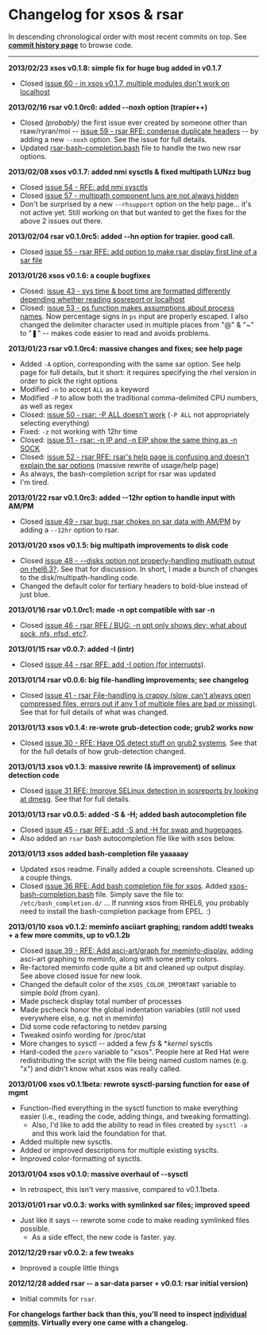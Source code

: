 Changelog for xsos & rsar
===================================================
In descending chronological order with most recent commits on top. See **[commit history page](/ryran/xsos/commits/master)** to browse code.

- - -

**2013/02/23 xsos v0.1.8: simple fix for huge bug added in v0.1.7**

- Closed [issue 60 - in xsos v0.1.7, multiple modules don't work on localhost](https://github.com/ryran/xsos/issues/60)


**2013/02/16 rsar v0.1.0rc6: added --noxh option (trapier++)**

- Closed *(probably)* the first issue ever created by someone other than rsaw/ryran/moi -- [issue 59 - rsar RFE: condense duplicate headers](https://github.com/ryran/xsos/issues/59) -- by adding a new `--noxh` option. See the issue for full details.
- Updated [rsar-bash-completion.bash](https://github.com/ryran/xsos/blob/master/rsar-bash-completion.bash) file to handle the two new rsar options.


**2013/02/08 xsos v0.1.7: added nmi sysctls & fixed multipath LUNzz bug**

- Closed [issue 54 - RFE: add nmi sysctls](https://github.com/ryran/xsos/issues/54)
- Closed [issue 57 - multipath component luns are not always hidden](https://github.com/ryran/xsos/issues/57) 
- Don't be surprised by a new `--rhsupport` option on the help page... it's not active yet. Still working on that but wanted to get the fixes for the above 2 issues out there.

**2013/02/04 rsar v0.1.0rc5: added --hn option for trapier. good call.**

- Closed [issue 55 - rsar RFE: add option to make rsar display first line of a sar file](https://github.com/ryran/xsos/issues/55)


**2013/01/26 xsos v0.1.6: a couple bugfixes**

- Closed: [issue 43 - sys time & boot time are formatted differently depending whether reading sosreport or localhost](https://github.com/ryran/xsos/issues/43)
- Closed: [issue 53 - ps function makes assumptions about process names](https://github.com/ryran/xsos/issues/53). Now percentage signs in `ps` input are properly escaped. I also changed the delimiter character used in multiple places from "@" & "~" to "❚" -- makes code easier to read and avoids problems.


**2013/01/23 rsar v0.1.0rc4: massive changes and fixes; see help page**

- Added `-A` option, corresponding with the same sar option. See help page for full details, but it short: it requires specifying the rhel version in order to pick the right options
- Modified `-n` to accept `ALL` as a keyword
- Modified `-P` to allow both the traditional comma-delimited CPU numbers, as well as regex
- Closed: [issue 50 - rsar: -P ALL doesn't work](https://github.com/ryran/xsos/issues/50) (`-P ALL` not appropriately selecting everything)
- Fixed: `-z` not working with 12hr time
- Closed: [issue 51 - rsar: -n IP and -n EIP show the same thing as -n SOCK](https://github.com/ryran/xsos/issues/51)
- Closed: [issue 52 - rsar RFE: rsar's help page is confusing and doesn't explain the sar options](https://github.com/ryran/xsos/issues/52) (massive rewrite of usage/help page)
- As always, the bash-completion script for rsar was updated
- I'm tired.


**2013/01/22 rsar v0.1.0rc3: added --12hr option to handle input with AM/PM**

- Closed [issue 49 - rsar bug: rsar chokes on sar data with AM/PM](https://github.com/ryran/xsos/issues/49) by adding a `--12hr` option to rsar.


**2013/01/20 xsos v0.1.5: big multipath improvements to disk code**

- Closed [issue 48 - --disks option not properly-handling mutlipath output on rhel6.3?](https://github.com/ryran/xsos/issues/48). See that for discussion. In short, I made a bunch of changes to the disk/multipath-handling code.
- Changed the default color for tertiary headers to bold-blue instead of just blue.


**2013/01/16 rsar v0.1.0rc1: made -n opt compatible with sar -n**

- Closed [issue 46 - rsar RFE / BUG: -n opt only shows dev; what about sock, nfs, nfsd, etc?](https://github.com/ryran/xsos/issues/46).

**2013/01/15 rsar v0.0.7: added -I (intr)**

- Closed [issue 44 - rsar RFE: add -I option (for interrupts)](https://github.com/ryran/xsos/issues/44).


**2013/01/14 rsar v0.0.6: big file-handling improvements; see changelog**

- Closed [issue 41 - rsar File-handling is crappy (slow, can't always open compressed files, errors out if any 1 of multiple files are bad or missing)](https://github.com/ryran/xsos/issues/41). See that for full details of what was changed.


**2013/01/13 xsos v0.1.4: re-wrote grub-detection code; grub2 works now**

- Closed [issue 30 - RFE: Have OS detect stuff on grub2 systems](https://github.com/ryran/xsos/issues/30). See that for the full details of how grub-detection changed.

  
**2013/01/13 xsos v0.1.3: massive rewrite (& improvement) of selinux detection code**

- Closed [issue 31 RFE: Improve SELinux detection in sosreports by looking at dmesg](https://github.com/ryran/xsos/issues/31#issuecomment-12200458). See that for full details.


**2013/01/13 rsar v0.0.5: added -S & -H; added bash autocompletion file**

- Closed [issue 45 - rsar RFE: add -S and -H for swap and hugepages](https://github.com/ryran/xsos/issues/45). 
- Also added an `rsar` bash autocompletion file like with xsos below.


**2013/01/13 xsos added bash-completion file yaaaaay**

- Updated xsos readme. Finally added a couple screenshots. Cleaned up a couple things.
- Closed [issue 36 RFE: Add bash completion file for xsos](https://github.com/ryran/xsos/issues/36). Added [xsos-bash-completion.bash](https://github.com/ryran/xsos/blob/master/xsos-bash-completion.bash) file. Simply save the file to: `/etc/bash_completion.d/` ... If running xsos from RHEL6, you probably need to install the bash-completion package from EPEL. :)


**2013/01/10 xsos v0.1.2: meminfo asciiart graphing; random addtl tweaks + a few more commits, up to v0.1.2b**

- Closed [issue 39 - RFE: Add asci-art/graph for meminfo-display](https://github.com/ryran/xsos/issues/39), adding asci-art graphing to meminfo, along with some pretty colors.
- Re-factored meminfo code quite a bit and cleaned up output display. See above closed issue for new look.
- Changed the default color of the `XSOS_COLOR_IMPORTANT` variable to simple *bold* (from cyan).
- Made pscheck display total number of processes
- Made pscheck honor the global indentation variables (still not used everywhere else, e.g. not in meminfo)
- Did some code refactoring to netdev parsing
- Tweaked osinfo wording for /proc/stat
- More changes to sysctl -- added a few *fs* & **kernel* sysctls
- Hard-coded the `pzero` variable to "xsos". People here at Red Hat were redistributing the script with the file being named custom names (e.g. "x") and didn't know what xsos was really called.


**2013/01/06 xsos v0.1.1beta: rewrote sysctl-parsing function for ease of mgmt**

- Function-ified everything in the sysctl function to make everything easier (i.e., reading the code, adding things, and tweaking formatting).
  * Also, I'd like to add the ability to read in files created by `sysctl -a` and this work laid the foundation for that.
- Added multiple new sysctls.
- Added or improved descriptions for multiple existing sysclts.
- Improved color-formatting of sysctls.


**2013/01/04 xsos v0.1.0: massive overhaul of --sysctl**

- In retrospect, this isn't very massive, compared to v0.1.1beta.


**2013/01/01 rsar v0.0.3: works with symlinked sar files; improved speed**

- Just like it says -- rewrote some code to make reading symlinked files possible.
  * As a side effect, the new code is faster. yay.
  
  
**2012/12/29 rsar v0.0.2: a few tweaks**

- Improved a couple little things


**2012/12/28 added rsar -- a sar-data parser + v0.0.1: rsar initial version)**

- Initial commits for `rsar`.


**For changelogs farther back than this, you'll need to inspect [individual commits](https://github.com/ryran/xsos/commits/master). Virtually every one came with a changelog.**
